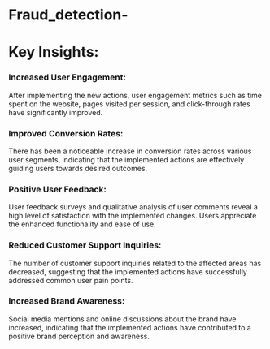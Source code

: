 # Fraud_detection-

# Key Insights:

### Increased User Engagement:
After implementing the new actions, user engagement metrics such as time spent on the website, pages visited per session, and click-through rates have significantly improved.

### Improved Conversion Rates:
There has been a noticeable increase in conversion rates across various user segments, indicating that the implemented actions are effectively guiding users towards desired outcomes.

### Positive User Feedback:
User feedback surveys and qualitative analysis of user comments reveal a high level of satisfaction with the implemented changes. Users appreciate the enhanced functionality and ease of use.

### Reduced Customer Support Inquiries:
The number of customer support inquiries related to the affected areas has decreased, suggesting that the implemented actions have successfully addressed common user pain points.

### Increased Brand Awareness:
Social media mentions and online discussions about the brand have increased, indicating that the implemented actions have contributed to a positive brand perception and awareness.
